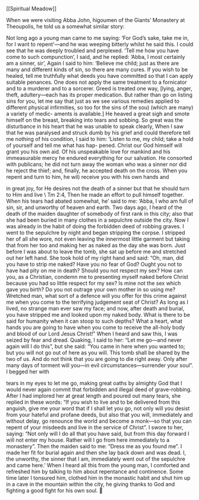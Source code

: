 [[Spiritual Meadow]]
 
When we were visiting Abba John, higoumen of the Giants’ Monastery at Theoupolis, he told us a somewhat similar story:  
 
Not long ago a young man came to me saying: ‘For God’s sake, take me in, for I want to repent'—and he was weeping bitterly whilst he said this. I could see that he was deeply troubled and perplexed. ‘Tell me how you have come to such compunction’, I said, and he replied: ‘Abba, I most certainly am a sinner, sir’, Again I said to him: ‘Believe me child; just as there are many and different kinds of sin, so there are many cures. If you wish to be healed, tell me truthfully what deeds you have committed so that I can apply suitable penances. One does not apply the same treatment to a fornicator and to a murderer and to a sorcerer. Greed is treated one way, [lying, anger, theft, adultery—each has its proper medication. But rather than go on listing sins for you, let me say that just as we see various remedies applied to different physical infirmities, so too for the sins of the sou) (which are many) a variety of medic- aments is available.] He heaved a great sigh and smote himself on the breast, breaking into tears and sobbing. So great was the disturbance in his heart that he was unable to speak clearly, When I saw that he was paralysed and struck dumb by his grief and could therefore tell me nothing of his condition, I said to him: ‘Listen to me, my child; take a hold of yourself and tell me what has hap- pened. Christ our God himself will grant you his own aid. Of his unspeakable love for mankind and his immeasurable mercy he endured everything for our salvation. He consorted with publicans; he did not turn away the woman who was a sinner nor did he reject the thief; and, finally, he accepted death on the cross. When you repent and turn to him, he wil) receive you with his own hands and  
 
in great joy, for He desires not the death of a sinner but that he should turn to Him and live \ Tm 2:4, Then he made an effort to pull himself together. When his tears had abated somewhat, he’ said to me: ‘Abba, I who am full of sin, sir, and unworthy of heaven and earth. Two days ago, I heard of the death of the maiden daughter of somebody of first rank in this city; also that she had been buried in many clothes in a sepulchre outside the city. Now I was already in the habit of doing the forbidden deed of robbing graves. I went to the sepulchre by night and began stripping the corpse. I stripped her of all she wore, not even leaving the innermost little garment but taking that from her too and making her as naked as the day she was born. Just before I was about to leave the tomb, she sat up before me and stretched out her left hand. She took hold of my right hand and said: “Oh, man, did you have to strip me naked? Have you no fear of God? Ought you not to have had pity on me in death? Should you not respect my sex? How can you, as a Christian, condemn me to presenting myself naked before Christ because you had so little respect for my sex? Is mine not the sex which gave you birth? Do you not outrage your own mother in so using me? Wretched man, what sort of a defence will you offer for this crime against me when you come to the terrifying judgement seat of Christ? As long as I lived, no strange man ever saw my face; and now, after death and burial, you have stripped me and looked upon my naked body. What is there to be said for humanity when it can stoop to such depths? What a heart, what hands you are going to have when you come to receive the all-holy body and blood of our Lord Jesus Christ!” When I heard and saw this, I was seized by fear and dread. Quaking, I said to her: “Let me go—and never again will I do this”, but she said: “You came in here when you wanted to; but you will not go out of here as you will. This tomb shall be shared by the two of us. And do not think that you are going to die right away. Only after many days of torment will you—in evil circumstances—surrender your soul”. I begged her with  
 
tears in my eyes to let me go, making great oaths by almighty God that I would never again commit that forbidden and illegal deed of grave-robbing. After I had implored her at great length and poured out many tears, she replied in these words: “If you wish to live and to be delivered from this anguish, give me your word that if I shall let you go, not only will you desist from your hateful and profane deeds, but also that you will, immediately and without delay, go renounce the world and become a monk—so that you can repent of your misdeeds and live in the service of Christ”. I swore to her, saying: “Not only will I do all that you have said, but from this day forward I will not enter my house. Rather will I go from here immediately to a monastery”. Then the maiden said to me: “Dress me as you found me”. I made her fit for burial again and then she lay back down and was dead. I, the unworthy, the sinner that I am, immediately went out of the sepulchre and came here.’ When I heard all this from the young man, I comforted and refreshed him by talking to him about repentance and continence. Some time later I tonsured him, clothed him in the monastic habit and shut him up in a cave in the mountain within the city, he giving thanks to God and fighting a good fight for his own soul.  
